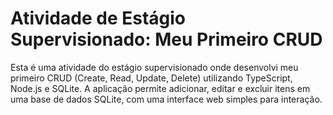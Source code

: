 # Atividade de Estágio Supervisionado: Meu Primeiro CRUD

Esta é uma atividade do estágio supervisionado onde desenvolvi meu primeiro CRUD (Create, Read, Update, Delete) utilizando TypeScript, Node.js e SQLite. A aplicação permite adicionar, editar e excluir itens em uma base de dados SQLite, com uma interface web simples para interação.

